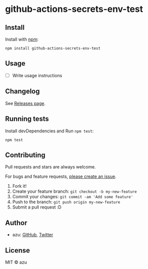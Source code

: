 # github-actions-secrets-env-test



## Install

Install with [npm](https://www.npmjs.com/):

    npm install github-actions-secrets-env-test

## Usage

- [ ] Write usage instructions

## Changelog

See [Releases page](https://github.com/azu/github-actions-secrets-env-test/releases).

## Running tests

Install devDependencies and Run `npm test`:

    npm test

## Contributing

Pull requests and stars are always welcome.

For bugs and feature requests, [please create an issue](https://github.com/azu/github-actions-secrets-env-test/issues).

1. Fork it!
2. Create your feature branch: `git checkout -b my-new-feature`
3. Commit your changes: `git commit -am 'Add some feature'`
4. Push to the branch: `git push origin my-new-feature`
5. Submit a pull request :D

## Author

- azu: [GitHub](https://github.com/azu), [Twitter](https://twitter.com/azu_re)

## License

MIT © azu
